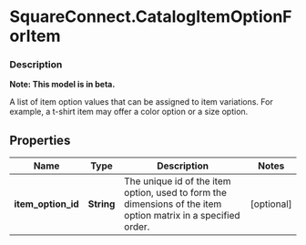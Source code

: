 # SquareConnect.CatalogItemOptionForItem

### Description
**Note: This model is in beta.**

 A list of item option values that can be assigned to item variations. For example, a t-shirt item may offer a color option or a size option.

## Properties
Name | Type | Description | Notes
------------ | ------------- | ------------- | -------------
**item_option_id** | **String** | The unique id of the item option, used to form the dimensions of the item option matrix in a specified order. | [optional] 


